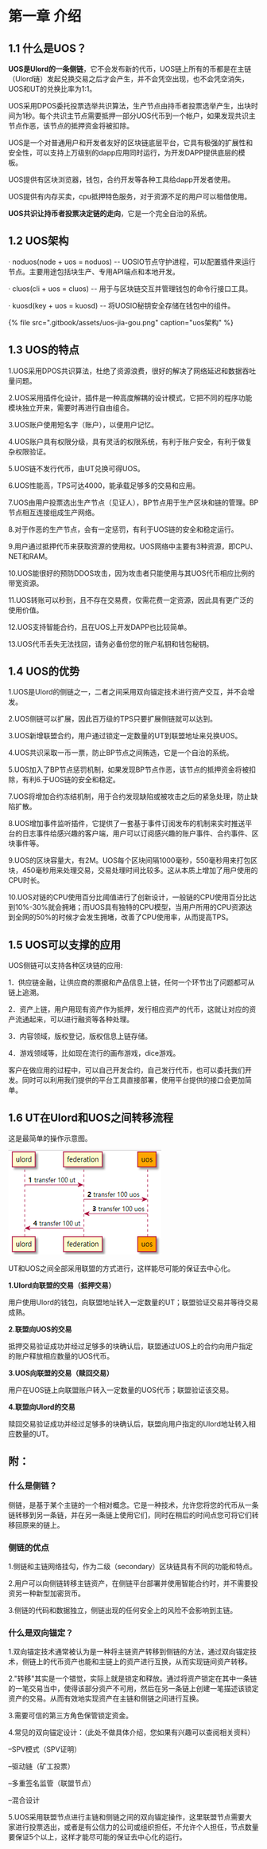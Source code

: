 # 第一章 介绍

## 1.1 什么是UOS？

**UOS是Ulord的一条侧链**，它不会发布新的代币，UOS链上所有的币都是在主链（Ulord链）发起兑换交易之后才会产生，并不会凭空出现，也不会凭空消失，UOS和UT的兑换比率为1:1。

UOS采用DPOS委托投票选举共识算法，生产节点由持币者投票选举产生，出块时间为1秒。每个共识主节点需要抵押一部分UOS代币到一个帐户，如果发现共识主节点作恶，该节点的抵押资金将被扣除。

UOS是一个对普通用户和开发者友好的区块链底层平台，它具有极强的扩展性和安全性，可以支持上万级别的dapp应用同时运行，为开发DAPP提供底层的模板。

UOS提供有区块浏览器，钱包，合约开发等各种工具给dapp开发者使用。

UOS提供有内存买卖，cpu抵押特色服务，对于资源不足的用户可以租借使用。

**UOS共识让持币者投票决定链的走向**，它是一个完全自治的系统。

## 1.2 UOS架构

·         noduos\(node + uos = noduos\) -- UOSIO节点守护进程，可以配置插件来运行节点。主要用途包括块生产、专用API端点和本地开发。

·         cluos\(cli + uos = cluos\) -- 用于与区块链交互并管理钱包的命令行接口工具。

·         kuosd\(key + uos = kuosd\) -- 将UOSIO秘钥安全存储在钱包中的组件。

{% file src=".gitbook/assets/uos-jia-gou.png" caption="uos架构" %}

## 1.3 UOS的特点

1.UOS采用DPOS共识算法，杜绝了资源浪费，很好的解决了网络延迟和数据吞吐量问题。

2.UOS采用插件化设计，插件是一种高度解耦的设计模式，它把不同的程序功能模块独立开来，需要时再进行自由组合。

3.UOS账户使用短名字（账户），以便用户记忆。

4.UOS账户具有权限分级，具有灵活的权限系统，有利于账户安全，有利于做复杂权限验证。

5.UOS链不发行代币，由UT兑换可得UOS。

6.UOS性能高，TPS可达4000，能承载足够多的交易和应用。

7.UOS由用户投票选出生产节点（见证人），BP节点用于生产区块和链的管理。BP节点相互连接组成生产网络。

8.对于作恶的生产节点，会有一定惩罚，有利于UOS链的安全和稳定运行。

9.用户通过抵押代币来获取资源的使用权。UOS网络中主要有3种资源，即CPU、NET和RAM。

10.UOS能很好的预防DDOS攻击，因为攻击者只能使用与其UOS代币相应比例的带宽资源。

11.UOS转账可以秒到，且不存在交易费，仅需花费一定资源，因此具有更广泛的使用价值。

12.UOS支持智能合约，且在UOS上开发DAPP也比较简单。

13.UOS代币丢失无法找回，请务必备份您的账户私钥和钱包秘钥。

## 1.4 UOS的优势

1.UOS是Ulord的侧链之一，二者之间采用双向锚定技术进行资产交互，并不会增发。

2.UOS侧链可以扩展，因此百万级的TPS只要扩展侧链就可以达到。

3.UOS新增联盟合约，用户通过锁定一定数量的UT到联盟地址来兑换UOS。

4.UOS共识采取一币一票，防止BP节点之间贿选，它是一个自治的系统。

5.UOS加入了BP节点惩罚机制，如果发现BP节点作恶，该节点的抵押资金将被扣除，有利6.于UOS链的安全和稳定。

7.UOS将增加合约冻结机制，用于合约发现缺陷或被攻击之后的紧急处理，防止缺陷扩散。

8.UOS增加事件监听插件，它提供了一套基于事件订阅发布的机制来实时推送平台的日志事件给感兴趣的客户端，用户可以订阅感兴趣的账户事件、合约事件、区块事件等。

9.UOS的区块容量大，有2M。UOS每个区块间隔1000毫秒，550毫秒用来打包区块，450毫秒用来处理交易，交易处理时间比较多。这从本质上增加了用户使用的CPU时长。

10.UOS对链的CPU使用百分比阈值进行了创新设计，一般链的CPU使用百分比达到10%-30%就会拥堵；而UOS具有独特的CPU模型，当用户所用的CPU资源达到全网的50%的时候才会发生拥堵，改善了CPU使用率，从而提高TPS。

## 1.5 UOS可以支撑的应用

UOS侧链可以支持各种区块链的应用:

1．供应链金融，让供应商的票据和产品信息上链，任何一个环节出了问题都可从链上追溯。

2．资产上链，用户用现有资产作为抵押，发行相应资产的代币，这就让对应的资产流通起来，可以进行融资等各种处理。

3．内容领域，版权登记，版权信息上链存储。

4．游戏领域等，比如现在流行的画布游戏，dice游戏。

客户在做应用的过程中，可以自己开发合约，自己发行代币，也可以委托我们开发。同时可以利用我们提供的平台工具直接部署，使用平台提供的接口会更加简单。

## 1.6 UT在Ulord和UOS之间转移流程

这是最简单的操作示意图。

![&#x8F6C;&#x79FB;&#x6D41;&#x7A0B;](.gitbook/assets/image%20%281%29.png)

UT和UOS之间全部采用联盟的方式进行，这样能尽可能的保证去中心化。

**1.Ulord向联盟的交易（抵押交易）**

用户使用Ulord的钱包，向联盟地址转入一定数量的UT；联盟验证交易并等待交易成熟。

**2.联盟向UOS的交易**

抵押交易验证成功并经过足够多的块确认后，联盟通过UOS上的合约向用户指定的账户释放相应数量的UOS代币。

**3.UOS向联盟的交易（赎回交易）**

用户在UOS链上向联盟账户转入一定数量的UOS代币；联盟验证该交易。

**4.联盟向Ulord的交易**

赎回交易验证成功并经过足够多的块确认后，联盟向用户指定的Ulord地址转入相应数量的UT。

## 附：

### 什么是侧链？

侧链，是基于某个主链的一个相对概念。它是一种技术，允许您将您的代币从一条链转移到另一条链，并在另一条链上使用它们，同时在稍后的时间点您可将它们转移回原来的链上。

### 侧链的优点

1.侧链和主链网络挂勾，作为二级（secondary）区块链具有不同的功能和特点。

2.用户可以向侧链转移主链资产，在侧链平台部署并使用智能合约时，并不需要投资另一种新型加密货币。

3.侧链的代码和数据独立，侧链出现的任何安全上的风险不会影响到主链。

### 什么是双向锚定？

1.双向锚定技术通常被认为是一种将主链资产转移到侧链的方法，通过双向锚定技术，侧链上的代币资产也能和主链上的资产进行互换，从而实现链间资产转移。

2."转移"其实是一个错觉，实际上就是锁定和释放。通过将资产锁定在其中一条链的一笔交易当中，使得该部分资产不可用，然后在另一条链上创建一笔描述该锁定资产的交易。从而有效地实现资产在主链和侧链之间进行互换。

3.需要可信的第三方角色保管锁定资金。

4.常见的双向锚定设计：（此处不做具体介绍，您如果有兴趣可以查阅相关资料）

 –SPV模式（SPV证明）

 –驱动链（矿工投票）

 –多重签名监管（联盟节点）

 –混合设计

5.UOS采用联盟节点进行主链和侧链之间的双向锚定操作，这里联盟节点需要大家进行投票选出，或者是有公信力的公司或组织担任，不允许个人担任，节点数量要保证5个以上，这样才能尽可能的保证去中心化的运行。

